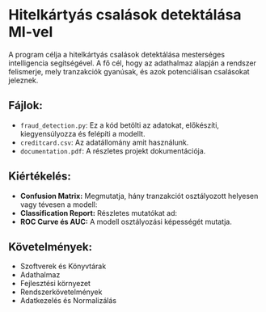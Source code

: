 # Hitelkártyás csalások detektálása MI-vel

A program célja a hitelkártyás csalások detektálása mesterséges intelligencia segítségével. A fő cél, hogy az adathalmaz alapján a rendszer felismerje, mely tranzakciók gyanúsak, és azok potenciálisan csalásokat jeleznek.

## Fájlok:

- `fraud_detection.py`: Ez a kód betölti az adatokat, előkészíti, kiegyensúlyozza és felépíti a modellt.
- `creditcard.csv`: Az adatállomány amit használunk.
- `documentation.pdf`: A részletes projekt dokumentációja.

## Kiértékelés:

- **Confusion Matrix:** Megmutatja, hány tranzakciót osztályozott helyesen vagy tévesen a modell:
- **Classification Report:** Részletes mutatókat ad:
- **ROC Curve és AUC:** A modell osztályozási képességét mutatja.

## Követelmények:

- Szoftverek és Könyvtárak
- Adathalmaz
- Fejlesztési környezet
- Rendszerkövetelmények
- Adatkezelés és Normalizálás
